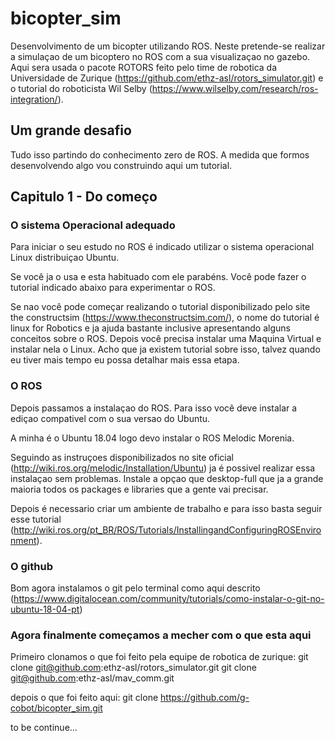# bicopter_sim

Desenvolvimento de um bicopter utilizando ROS.
Neste pretende-se realizar a simulaçao de um bicoptero no ROS com a sua visualizaçao no gazebo.
Aqui sera usada o pacote ROTORS feito pelo time de robotica da Universidade de Zurique (https://github.com/ethz-asl/rotors_simulator.git) e o tutorial do roboticista Wil Selby (https://www.wilselby.com/research/ros-integration/).

## Um grande desafio

Tudo isso partindo do conhecimento zero de ROS. 
A medida que formos desenvolvendo algo vou construindo aqui um tutorial.

## Capitulo 1 - Do começo


### O sistema Operacional adequado

Para iniciar o seu estudo no ROS é indicado utilizar o sistema operacional Linux distribuiçao Ubuntu.

Se você ja o usa e esta habituado com ele parabéns. Você pode fazer o tutorial indicado abaixo para experimentar o ROS.

Se nao você pode começar realizando o tutorial disponibilizado pelo site the constructsim (https://www.theconstructsim.com/), o nome do tutorial é linux for Robotics e ja ajuda bastante inclusive apresentando alguns conceitos sobre o ROS.
Depois você precisa instalar uma Maquina Virtual e instalar nela o Linux. Acho que ja existem tutorial sobre isso, talvez quando eu tiver mais tempo eu possa detalhar mais essa etapa.

### O ROS

Depois passamos a instalaçao do ROS. Para isso você deve instalar a ediçao compativel com o sua versao do Ubuntu.

A minha é o Ubuntu 18.04 logo devo instalar o ROS Melodic Morenia.

Seguindo as instruçoes disponibilizados no site oficial (http://wiki.ros.org/melodic/Installation/Ubuntu) ja é possivel realizar essa instalaçao sem problemas.
Instale a opçao que desktop-full que ja a grande maioria todos os packages e libraries que a gente vai precisar.

Depois é necessario criar um ambiente de trabalho e para isso basta seguir esse tutorial (http://wiki.ros.org/pt_BR/ROS/Tutorials/InstallingandConfiguringROSEnvironment).

### O github

Bom agora instalamos o git pelo terminal como aqui descrito (https://www.digitalocean.com/community/tutorials/como-instalar-o-git-no-ubuntu-18-04-pt)

### Agora finalmente começamos a mecher com o que esta aqui

Primeiro clonamos o que foi feito pela equipe de robotica de zurique:
git clone git@github.com:ethz-asl/rotors_simulator.git
git clone git@github.com:ethz-asl/mav_comm.git

depois o que foi feito aqui:
git clone https://github.com/g-cobot/bicopter_sim.git

to be continue...





